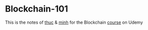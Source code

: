 # Blockchain-101

This is the notes of [thuc](https://github.com/thucngyyen) & [minh](https://github.com/naminhcs) for the Blockchain [course](https://www.udemy.com/course/build-your-blockchain-az/) on Udemy
